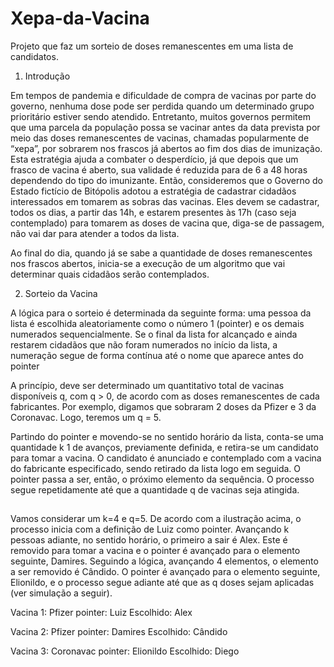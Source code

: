 # Xepa-da-Vacina
Projeto que faz um sorteio de doses remanescentes em uma lista de candidatos.
1. Introdução

Em tempos de pandemia e dificuldade de compra de vacinas por parte do governo, nenhuma
dose pode ser perdida quando um determinado grupo prioritário estiver sendo atendido.
Entretanto, muitos governos permitem que uma parcela da população possa se vacinar antes
da data prevista por meio das doses remanescentes de vacinas, chamadas popularmente de
“xepa”, por sobrarem nos frascos já abertos ao fim dos dias de imunização.
Esta estratégia ajuda a combater o desperdício, já que depois que um frasco de vacina é aberto,
sua validade é reduzida para de 6 a 48 horas dependendo do tipo do imunizante.
Então, consideremos que o Governo do Estado fictício de Bitópolis adotou a estratégia de
cadastrar cidadãos interessados em tomarem as sobras das vacinas. Eles devem se cadastrar,
todos os dias, a partir das 14h, e estarem presentes às 17h (caso seja contemplado) para
tomarem as doses de vacina que, diga-se de passagem, não vai dar para atender a todos da
lista.

Ao final do dia, quando já se sabe a quantidade de doses remanescentes nos frascos abertos,
inicia-se a execução de um algoritmo que vai determinar quais cidadãos serão contemplados.

2. Sorteio da Vacina

A lógica para o sorteio é determinada da seguinte forma: uma pessoa da lista é escolhida
aleatoriamente como o número 1 (pointer) e os demais numerados sequencialmente. Se o
final da lista for alcançado e ainda restarem cidadãos que não foram numerados no início da
lista, a numeração segue de forma contínua até o nome que aparece antes do pointer 

A princípio, deve ser determinado um quantitativo total de vacinas disponíveis q, com q > 0,
de acordo com as doses remanescentes de cada fabricantes. Por exemplo, digamos que
sobraram 2 doses da Pfizer e 3 da Coronavac. Logo, teremos um q = 5.

Partindo do pointer e movendo-se no sentido horário da lista, conta-se uma quantidade k
1 de
avanços, previamente definida, e retira-se um candidato para tomar a vacina. O candidato é
anunciado e contemplado com a vacina do fabricante especificado, sendo retirado da lista logo
em seguida. O pointer passa a ser, então, o próximo elemento da sequência. O processo segue
repetidamente até que a quantidade q de vacinas seja atingida. 

##

Vamos considerar um k=4 e q=5. De acordo com a ilustração acima, o processo inicia com a
definição de Luiz como pointer. Avançando k pessoas adiante, no sentido horário, o primeiro
a sair é Alex. Este é removido para tomar a vacina e o pointer é avançado para o elemento
seguinte, Damires. Seguindo a lógica, avançando 4 elementos, o elemento a ser removido é
Cândido. O pointer é avançado para o elemento seguinte, Elionildo, e o processo segue
adiante até que as q doses sejam aplicadas (ver simulação a seguir).

Vacina 1: Pfizer
pointer: Luiz
Escolhido: Alex


Vacina 2: Pfizer
pointer: Damires
Escolhido: Cândido


Vacina 3: Coronavac
pointer: Elionildo
Escolhido: Diego

